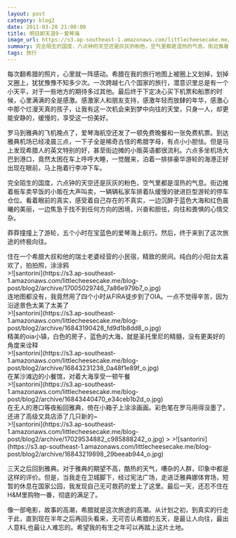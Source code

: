 ```yaml
---
layout: post
category: blog2
date: 2011-03-20 21:00:00
title: 明日即天涯9－爱琴海
image_url: https://s3.ap-southeast-1.amazonaws.com/littlecheesecake.me/blog-post/blog2/archive/16182249091_663f86ed8f_k.jpg
summary: 完全陌生的国度，六点钟的天空还是灰灰的粉色，空气里都是湿热的气息。街边推着板车卖早饭的小贩在大声叫卖，一辆辆私家车排着队缓慢的驶进巨型游轮的停车仓位。看着眼前的真实，感受着自己存在的不真实，一边沉醉于蓝色大海和红色晨曦的美丽，一边焦急于找不到任何方向的困境，兴奋和胆怯，向往和畏惧的心情交杂。莽莽撞撞上了游轮，五个小时在宝蓝色的爱琴海上航行。然后，终于来到了这次旅途的终极向往。
tags: 旅行
---
```


每次翻希腊的照片，心里就一阵感动。希腊在我的旅行地图上被圈上又划掉，划掉又圈上，犹犹豫豫不知多少次。一次跨越七八个国家的旅行，潜意识里总是有一个小天平，对于一些地方的期待多过其他。最后终于下定决心买下机票和船票的时候，心里满满的全是感激。感激家人和朋友支持，感激年轻而放肆的年华，感激心中那个烂漫天真的孩子，让我有这一次机会来到梦中向往的天堂，只身一人，却更能安静的，缓慢的，享受这一份美好。

罗马到雅典的飞机晚点了，爱琴海航空还发了一顿免费晚餐和一张免费机票。到达雅典机场已经凌晨三点，一下子全是稀奇古怪的希腊字母，有点小小胆怯。但是马上发现希腊人的英文特别的好，甚至街边摊的小贩英语都很流利。六点多坐机场大巴到港口，竟然太困在车上呼呼大睡，一觉醒来，泊着一排排豪华游轮的海港正好出现在眼前，马上拖着行李冲下车。 

完全陌生的国度，六点钟的天空还是灰灰的粉色，空气里都是湿热的气息。街边推着板车卖早饭的小贩在大声叫卖，一辆辆私家车排着队缓慢的驶进巨型游轮的停车仓位。看着眼前的真实，感受着自己存在的不真实，一边沉醉于蓝色大海和红色晨曦的美丽，一边焦急于找不到任何方向的困境，兴奋和胆怯，向往和畏惧的心情交杂。

莽莽撞撞上了游轮，五个小时在宝蓝色的爱琴海上航行。然后，终于来到了这次旅途的终极向往。

<figcaption>
住在一个希腊大叔和他的瑞士老婆经营的小民宿，精致的房间。纯白的小阳台太喜欢了，拍拍照，涂涂鸦
</figcaption>
>![santorini](https://s3.ap-southeast-1.amazonaws.com/littlecheesecake.me/blog-post/blog2/archive/17005029746_7a86e979b7_o.jpg)

<figcaption>
连地图都没有，我竟然用了四个小时从FIRA徒步到了OIA。一点不觉得辛苦，因为沿途景色太美了太美了
</figcaption>
>![santorini](https://s3.ap-southeast-1.amazonaws.com/littlecheesecake.me/blog-post/blog2/archive/16843190428_fd9d1b8dd8_o.jpg)

<figcaption>
精美的oia小镇，白色的房子，蓝色的大海，就是圣托里尼的精髓，没有更美好的角度来诠释
</figcaption>
>![santorini](https://s3.ap-southeast-1.amazonaws.com/littlecheesecake.me/blog-post/blog2/archive/16843231238_0a48f1e89f_o.jpg)

<figcaption>
在某沙滩边的小餐馆，对着大海享受一顿午餐
</figcaption>
>![santorini](https://s3.ap-southeast-1.amazonaws.com/littlecheesecake.me/blog-post/blog2/archive/16843440470_e34ceb1b2d_o.jpg)

<figcaption>
在无人的港口等夜船回雅典，倚在小箱子上涂涂画画。彩色笔在罗马用得没墨了，还进了高级文具店添了几只新的~
</figcaption>
>![santorini](https://s3.ap-southeast-1.amazonaws.com/littlecheesecake.me/blog-post/blog2/archive/17029534882_c985888242_o.jpg)
>
>![santorini](https://s3.ap-southeast-1.amazonaws.com/littlecheesecake.me/blog-post/blog2/archive/16843219898_29beeab944_o.jpg)

三天之后回到雅典。对于雅典的期望不高，酷热的天气，嘈杂的人群，印象中都是这样的评价。但是，当我走在卫城脚下，经过宪法广场，走进泛雅典娜体育场，短暂的休息在国家公园，我发现自己无可救药的爱上了这里。最后一天，还忍不住在H&M里购物一番，彻底的满足了。

像一部电影，故事的高潮，希腊就是这次旅途的高潮。从计划之初，到真实的行走于此，直到现在半年之后再回头看来，无可否认希腊的五天，是最让人向往，最出人意料,也最让人难忘的。希望我的有生之年可以再踏上这片土地。